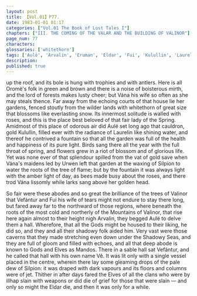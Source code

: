```yaml
---
layout: post
title: 【Vol.01】P77.
date: 1983-01-01 01:17
categories: ["Vol.01 The Book of Lost Tales I"]
chapters: ["III. THE COMING OF THE VALAR AND THE BUILDING OF VALINOR"]
page_num: 77
characters: 
glossaries: ['whitethorn']
tags: ['Aulë', 'Arvalin', 'Eruman', 'Eldar', 'Fui', 'Kulullin', 'Laurelin', 'Mandos', 'Mountains of Valinor', 'Oromë']
description: 
published: true
---
```


<p style="text-indent: 0;">
up the roof, and its bole is hung with trophies and with antlers. Here is all Oromë's folk in green and brown and there is a noise of boisterous mirth, and the lord of forests makes lusty cheer; but Vána his wife so often as she may steals thence. Far away from the echoing courts of that house lie her gardens, fenced stoutly from the wilder lands with whitethorn of great size that blossoms like everlasting snow. Its innermost solitude is walled with roses, and this is the place best beloved of that fair lady of the Spring. Amidmost of this place of odorous air did Aulë set long ago that cauldron, gold Kulullin, filled ever with the radiance of Laurelin like shining water, and thereof he contrived a fountain so that all the garden was full of the health and happiness of its pure light. Birds sang there all the year with the full throat of spring, and flowers grew in a riot of blossom and of glorious life. Yet was none ever of that splendour spilled from the vat of gold save when Vána's maidens led by Urwen left that garden at the waxing of Silpion to water the roots of the tree of flame; but by the fountain it was always light with the amber light of day, as bees made busy about the roses, and there trod Vána lissomly while larks sang above her golden head.
</p>

So fair were these abodes and so great the brilliance of the trees of Valinor that Vefántur and Fui his wife of tears might not endure to stay there long, but fared away far to the northward of those regions, where beneath the roots of the most cold and northerly of the Mountains of Valinor, that rise here again almost to their height nigh Arvalin, they begged Aulë to delve them a hall. Wherefore, that all the Gods might be housed to their liking, he did so, and they and all their shadowy folk aided him. Very vast were those caverns that they made stretching even down under the Shadowy Seas, and they are full of gloom and filled with echoes, and all that deep abode is known to Gods and Elves as Mandos. There in a sable hall sat Vefántur, and he called that hall with his own name Vê. It was lit only with a single vessel placed in the centre, wherein there lay some gleaming drops of the pale dew of Silpion: it was draped with dark vapours and its floors and columns were of jet. Thither in after days fared the Elves of all the clans who were by illhap slain with weapons or did die of grief for those that were slain — and only so might the Eldar die, and then it was only for a while.

